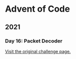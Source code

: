 # Advent of Code

## 2021

### Day 16: Packet Decoder

[Visit the original challenge page.](https://adventofcode.com/2021/day/16)